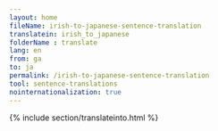 ```yaml
---
layout: home
fileName: irish-to-japanese-sentence-translation
translatein: irish_to_japanese
folderName : translate
lang: en
from: ga
to: ja
permalink: /irish-to-japanese-sentence-translation
tool: sentence-translations
nointernationalization: true
---
```

{% include section/translateinto.html %}
